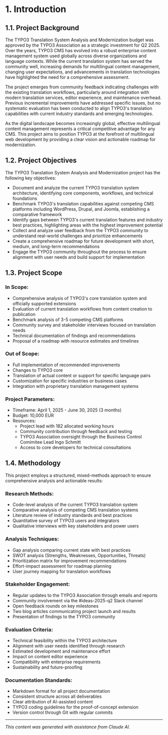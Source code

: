 # 1. Introduction

## 1.1. Project Background

The TYPO3 Translation System Analysis and Modernization budget was approved by the TYPO3 Association as a strategic investment for Q2 2025. Over the years, TYPO3 CMS has evolved into a robust enterprise content management system used globally across diverse organizations and language contexts. While the current translation system has served the community well, increasing demands for multilingual content management, changing user expectations, and advancements in translation technologies have highlighted the need for a comprehensive assessment.

The project emerges from community feedback indicating challenges with the existing translation workflows, particularly around integration with modern translation services, editor experience, and maintenance overhead. Previous incremental improvements have addressed specific issues, but no systematic evaluation has been conducted to align TYPO3's translation capabilities with current industry standards and emerging technologies.

As the digital landscape becomes increasingly global, effective multilingual content management represents a critical competitive advantage for any CMS. This project aims to position TYPO3 at the forefront of multilingual web development by providing a clear vision and actionable roadmap for modernization.

## 1.2. Project Objectives

The TYPO3 Translation System Analysis and Modernization project has the following key objectives:

- Document and analyze the current TYPO3 translation system architecture, identifying core components, workflows, and technical foundations
- Benchmark TYPO3's translation capabilities against competing CMS platforms including WordPress, Drupal, and Joomla, establishing a comparative framework
- Identify gaps between TYPO3's current translation features and industry best practices, highlighting areas with the highest improvement potential
- Collect and analyze user feedback from the TYPO3 community to understand real-world challenges and prioritize enhancements
- Create a comprehensive roadmap for future development with short, medium, and long-term recommendations
- Engage the TYPO3 community throughout the process to ensure alignment with user needs and build support for implementation

## 1.3. Project Scope

### In Scope:
- Comprehensive analysis of TYPO3's core translation system and officially supported extensions
- Evaluation of current translation workflows from content creation to publication
- Benchmark analysis of 3-5 competing CMS platforms
- Community survey and stakeholder interviews focused on translation needs
- Technical documentation of findings and recommendations
- Proposal of a roadmap with resource estimates and timelines

### Out of Scope:
- Full implementation of recommended improvements
- Changes to TYPO3 core
- Translation of actual content or support for specific language pairs
- Customization for specific industries or business cases
- Integration with proprietary translation management systems

### Project Parameters:
- Timeframe: April 1, 2025 - June 30, 2025 (3 months)
- Budget: 10,000 EUR
- Resources:
  - Project lead with 182 allocated working hours
  - Community contribution through feedback and testing
  - TYPO3 Association oversight through the Business Control Comimitee Lead Ingo Schmitt
  - Access to core developers for technical consultations

## 1.4. Methodology

This project employs a structured, mixed-methods approach to ensure comprehensive analysis and actionable results:

### Research Methods:
- Code-level analysis of the current TYPO3 translation system
- Comparative analysis of competing CMS translation systems
- Literature review of industry standards and best practices
- Quantitative survey of TYPO3 users and integrators
- Qualitative interviews with key stakeholders and power users

### Analysis Techniques:
- Gap analysis comparing current state with best practices
- SWOT analysis (Strengths, Weaknesses, Opportunities, Threats)
- Prioritization matrix for improvement recommendations
- Effort-impact assessment for roadmap planning
- User journey mapping for translation workflows

### Stakeholder Engagement:
- Regular updates to the TYPO3 Association through emails and reports
- Community involvement via the #ideas-2025-q2 Slack channel
- Open feedback rounds on key milestones
- Two blog articles communicating project launch and results
- Presentation of findings to the TYPO3 community

### Evaluation Criteria:
- Technical feasibility within the TYPO3 architecture
- Alignment with user needs identified through research
- Estimated development and maintenance effort
- Impact on content editor experience
- Compatibility with enterprise requirements
- Sustainability and future-proofing

### Documentation Standards:
- Markdown format for all project documentation
- Consistent structure across all deliverables
- Clear attribution of AI-assisted content
- TYPO3 coding guidelines for the proof-of-concept extension
- Version control through Git with regular commits

---

_This content was generated with assistance from Claude AI._